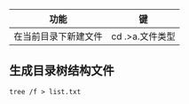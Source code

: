 | 功能                 | 键              |
| -------------------- | --------------- |
| 在当前目录下新建文件 | cd .>a.文件类型 |

## 生成目录树结构文件

`tree /f > list.txt`